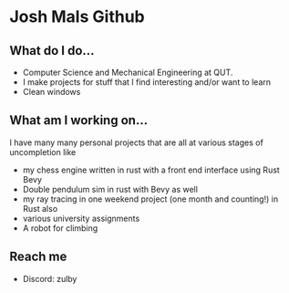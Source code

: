 # Josh Mals Github

## What do I do...
- Computer Science and Mechanical Engineering at QUT.
- I make projects for stuff that I find interesting and/or want to learn
- Clean windows

## What am I working on...
I have many many personal projects that are all at various stages of uncompletion like
- my chess engine written in rust with a front end interface using Rust Bevy
- Double pendulum sim in rust with Bevy as well
- my ray tracing in one weekend project (one month and counting!) in Rust also
- various university assignments
- A robot for climbing

## Reach me
- Discord: zulby

<!--
**JoshuaMalherbe/JoshuaMalherbe** is a ✨ _special_ ✨ repository because its `README.md` (this file) appears on your GitHub profile.

Here are some ideas to get you started:

- 🔭 I’m currently working on ...
- 🌱 I’m currently learning ...
- 👯 I’m looking to collaborate on ...
- 🤔 I’m looking for help with ...
- 💬 Ask me about ...
- 📫 How to reach me: ...
- 😄 Pronouns: ...
- ⚡ Fun fact: ...
-->
